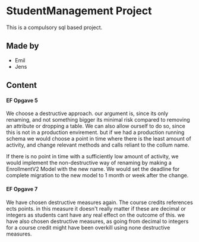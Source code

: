# StudentManagement Project
This is a compulsory sql based project.

## Made by
* Emil
* Jens

## Content


#### EF Opgave 5
 We choose a destructive approach. our argument is, since its only renaming, 
 and not something bigger its minimal risk compared to removing an attribute or dropping a table.
 We can also allow ourself to do so, since this is not in a production envirement. but if we had a production running schema
 we would choose a point in time where there is the least amount of activity,
 and change relevant methods and calls reliant to the collum name. 

 If there is no point in time with a sufficiently low amount of activity, 
 we would implement the non-destructive way of renaming by making a EnrollmentV2 Model with the new name.
 We would set the deadline for complete migration to the new model to 1 month or week after the change.

#### EF Opgave 7
We have chosen destructive measures again.
The course credits references ects points.
in this measure it doesn't really matter if these are decimal or integers as students cant have any real effect on the outcome of this.
we have also chosen destructive measures, as going from decimal to integers for a course credit might have been overkill using none destructive measures.

